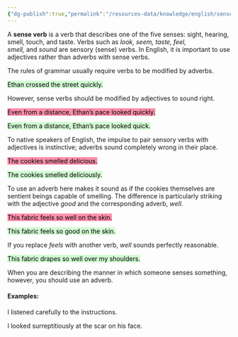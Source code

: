 ```yaml
---
{"dg-publish":true,"permalink":"/resources-data/knowledge/english/sense-verbs/"}
---
```


A **sense verb** is a verb that describes one of the five senses: sight, hearing, smell, touch, and taste. Verbs such as _look, seem, taste, feel, smell,_ and _sound_ are sensory (sense) verbs. In English, it is important to use adjectives rather than adverbs with sense verbs.

The rules of grammar usually require verbs to be modified by adverbs.

<mark style="background: #BBFABBA6;">Ethan crossed the street quickly.</mark>

However, sense verbs should be modified by adjectives to sound right.

<mark style="background: #FF5582A6;">Even from a distance, Ethan’s pace looked quickly.</mark>

<mark style="background: #BBFABBA6;">Even from a distance, Ethan’s pace looked quick.</mark>

To native speakers of English, the impulse to pair sensory verbs with adjectives is instinctive; adverbs sound completely wrong in their place.

<mark style="background: #FF5582A6;">The cookies smelled delicious.</mark>

<mark style="background: #BBFABBA6;">The cookies smelled deliciously.</mark>

To use an adverb here makes it sound as if the cookies themselves are sentient beings capable of smelling. The difference is particularly striking with the adjective _good_ and the corresponding adverb, _well_.

<mark style="background: #FF5582A6;">This fabric feels so well on the skin.</mark>

<mark style="background: #BBFABBA6;">This fabric feels so good on the skin.</mark>

If you replace _feels_ with another verb, _well_ sounds perfectly reasonable.

<mark style="background: #BBFABBA6;">This fabric drapes so well over my shoulders.</mark>

When you are describing the manner in which someone senses something, however, you should use an adverb.

#### **Examples:**

I listened carefully to the instructions.

I looked surreptitiously at the scar on his face.